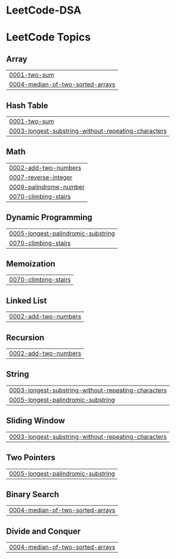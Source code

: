 # LeetCode-DSA
<!---LeetCode Topics Start-->
# LeetCode Topics
## Array
|  |
| ------- |
| [0001-two-sum](https://github.com/tghosh97/LeetCode-DSA/tree/master/0001-two-sum) |
| [0004-median-of-two-sorted-arrays](https://github.com/tghosh97/LeetCode-DSA/tree/master/0004-median-of-two-sorted-arrays) |
## Hash Table
|  |
| ------- |
| [0001-two-sum](https://github.com/tghosh97/LeetCode-DSA/tree/master/0001-two-sum) |
| [0003-longest-substring-without-repeating-characters](https://github.com/tghosh97/LeetCode-DSA/tree/master/0003-longest-substring-without-repeating-characters) |
## Math
|  |
| ------- |
| [0002-add-two-numbers](https://github.com/tghosh97/LeetCode-DSA/tree/master/0002-add-two-numbers) |
| [0007-reverse-integer](https://github.com/tghosh97/LeetCode-DSA/tree/master/0007-reverse-integer) |
| [0009-palindrome-number](https://github.com/tghosh97/LeetCode-DSA/tree/master/0009-palindrome-number) |
| [0070-climbing-stairs](https://github.com/tghosh97/LeetCode-DSA/tree/master/0070-climbing-stairs) |
## Dynamic Programming
|  |
| ------- |
| [0005-longest-palindromic-substring](https://github.com/tghosh97/LeetCode-DSA/tree/master/0005-longest-palindromic-substring) |
| [0070-climbing-stairs](https://github.com/tghosh97/LeetCode-DSA/tree/master/0070-climbing-stairs) |
## Memoization
|  |
| ------- |
| [0070-climbing-stairs](https://github.com/tghosh97/LeetCode-DSA/tree/master/0070-climbing-stairs) |
## Linked List
|  |
| ------- |
| [0002-add-two-numbers](https://github.com/tghosh97/LeetCode-DSA/tree/master/0002-add-two-numbers) |
## Recursion
|  |
| ------- |
| [0002-add-two-numbers](https://github.com/tghosh97/LeetCode-DSA/tree/master/0002-add-two-numbers) |
## String
|  |
| ------- |
| [0003-longest-substring-without-repeating-characters](https://github.com/tghosh97/LeetCode-DSA/tree/master/0003-longest-substring-without-repeating-characters) |
| [0005-longest-palindromic-substring](https://github.com/tghosh97/LeetCode-DSA/tree/master/0005-longest-palindromic-substring) |
## Sliding Window
|  |
| ------- |
| [0003-longest-substring-without-repeating-characters](https://github.com/tghosh97/LeetCode-DSA/tree/master/0003-longest-substring-without-repeating-characters) |
## Two Pointers
|  |
| ------- |
| [0005-longest-palindromic-substring](https://github.com/tghosh97/LeetCode-DSA/tree/master/0005-longest-palindromic-substring) |
## Binary Search
|  |
| ------- |
| [0004-median-of-two-sorted-arrays](https://github.com/tghosh97/LeetCode-DSA/tree/master/0004-median-of-two-sorted-arrays) |
## Divide and Conquer
|  |
| ------- |
| [0004-median-of-two-sorted-arrays](https://github.com/tghosh97/LeetCode-DSA/tree/master/0004-median-of-two-sorted-arrays) |
<!---LeetCode Topics End-->